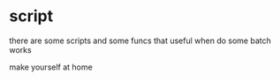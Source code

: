 # script

there are some scripts and some funcs that useful when do some batch works

make yourself at home